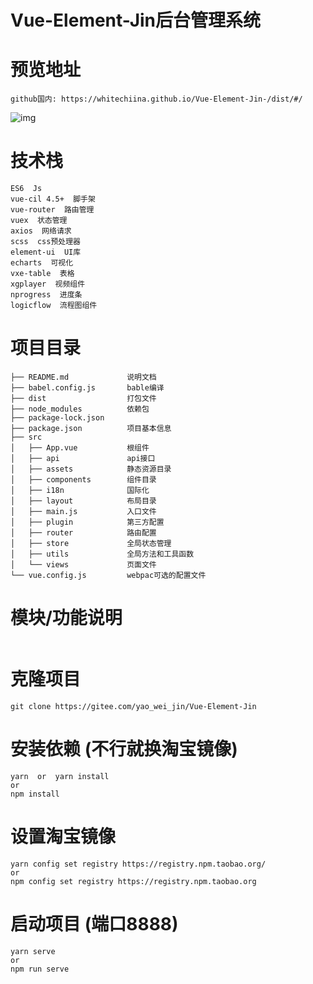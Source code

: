 # Vue-Element-Jin后台管理系统

# 预览地址
```
github国内: https://whitechiina.github.io/Vue-Element-Jin-/dist/#/
```
![img](https://gitee.com/yao_wei_jin/Vue-Element-Jin/raw/master/src/assets/images/cover.png)

# 技术栈
```
ES6  Js
vue-cil 4.5+  脚手架
vue-router  路由管理
vuex  状态管理
axios  网络请求
scss  css预处理器
element-ui  UI库
echarts  可视化
vxe-table  表格
xgplayer  视频组件
nprogress  进度条
logicflow  流程图组件
```

# 项目目录
```
├── README.md             说明文档
├── babel.config.js       bable编译
├── dist                  打包文件
├── node_modules          依赖包
├── package-lock.json     
├── package.json          项目基本信息
├── src 
│   ├── App.vue           根组件
│   ├── api               api接口
│   ├── assets            静态资源目录
│   ├── components        组件目录
│   ├── i18n              国际化
│   ├── layout            布局目录
│   ├── main.js           入口文件
│   ├── plugin            第三方配置
│   ├── router            路由配置
│   ├── store             全局状态管理
│   ├── utils             全局方法和工具函数
│   └── views             页面文件
└── vue.config.js         webpac可选的配置文件
```

# 模块/功能说明
```
```

# 克隆项目
```
git clone https://gitee.com/yao_wei_jin/Vue-Element-Jin
```

# 安装依赖 (不行就换淘宝镜像)
```
yarn  or  yarn install
or
npm install
```

# 设置淘宝镜像
```
yarn config set registry https://registry.npm.taobao.org/
or
npm config set registry https://registry.npm.taobao.org

```

# 启动项目 (端口8888)
```
yarn serve
or
npm run serve
```